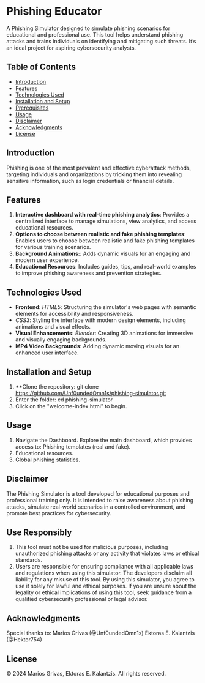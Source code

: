 # Phishing Educator

A Phishing Simulator designed to simulate phishing scenarios for educational and professional use. This tool helps understand phishing attacks and trains individuals on identifying and mitigating such threats. It’s an ideal project for aspiring cybersecurity analysts.


## Table of Contents
- [Introduction](#introduction)
- [Features](#features)
- [Technologies Used](#technologies-used)
- [Installation and Setup](#installation-and-setup)
- [Prerequisites](#prerequisites)
- [Usage](#usage)
- [Disclaimer](#disclaimer)
- [Acknowledgments](#acknowledgments)
- [License](#license)

## Introduction

Phishing is one of the most prevalent and effective cyberattack methods, targeting individuals and organizations by tricking them into revealing sensitive information, such as login credentials or financial details.

## Features

1. **Interactive dashboard with real-time phishing analytics**: Provides a centralized interface to manage simulations, view analytics, and access educational resources.
2. **Options to choose between realistic and fake phishing templates**: Enables users to choose between realistic and fake phishing templates for various training scenarios.
3. **Background Animations:**: Adds dynamic visuals for an engaging and modern user experience.
4. **Educational Resources**: Includes guides, tips, and real-world examples to improve phishing awareness and prevention strategies.

## Technologies Used

- **Frontend**: *HTML5*: Structuring the simulator's web pages with semantic elements for accessibility and responsiveness.
- *CSS3*: Styling the interface with modern design elements, including animations and visual effects.
- **Visual Enhancements**: *Blender*: Creating 3D animations for immersive and visually engaging backgrounds.
- **MP4 Video Backgrounds**: Adding dynamic moving visuals for an enhanced user interface.
  
## Installation and Setup
1) **Clone the repository: git clone https://github.com/Unf0undedOmn1s/phishing-simulator.git
2) Enter the folder: cd phishing-simulator
3) Click on the "welcome-index.html" to begin.

## Usage
1) Navigate the Dashboard. Explore the main dashboard, which provides access to:
   Phishing templates (real and fake).
2) Educational resources.
3) Global phishing statistics.

## Disclaimer

The Phishing Simulator is a tool developed for educational purposes and professional training only. It is intended to raise awareness about phishing attacks, simulate real-world scenarios in a controlled environment, and promote best practices for cybersecurity.
## Use Responsibly
1) This tool must not be used for malicious purposes, including unauthorized phishing attacks or any activity that violates laws or ethical standards.
2) Users are responsible for ensuring compliance with all applicable laws and regulations when using this simulator.
The developers disclaim all liability for any misuse of this tool. By using this simulator, you agree to use it solely for lawful and ethical purposes.
If you are unsure about the legality or ethical implications of using this tool, seek guidance from a qualified cybersecurity professional or legal advisor.

## Acknowledgments

Special thanks to:
Marios Grivas (@Unf0undedOmn1s)
Ektoras E. Kalantzis (@Hektor754)

## License
© 2024 Marios Grivas, Ektoras E. Kalantzis. All rights reserved.
